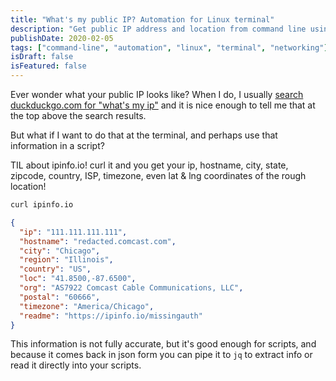 ```yaml
---
title: "What's my public IP? Automation for Linux terminal"
description: "Get public IP address and location from command line using ipinfo.io in JSON format for automation."
publishDate: 2020-02-05
tags: ["command-line", "automation", "linux", "terminal", "networking"]
isDraft: false
isFeatured: false
---
```


Ever wonder what your public IP looks like? When I do, I usually [search duckduckgo.com for "what's my ip"](https://duckduckgo.com/?q=what%27s+my+ip) and it is nice enough to tell me that at the top above the search results.

But what if I want to do that at the terminal, and perhaps use that information in a script?

TIL about ipinfo.io! curl it and you get your ip, hostname, city, state, zipcode, country, ISP, timezone, even lat & lng coordinates of the rough location!

```bash
curl ipinfo.io
```

```json
{
  "ip": "111.111.111.111",
  "hostname": "redacted.comcast.com",
  "city": "Chicago",
  "region": "Illinois",
  "country": "US",
  "loc": "41.8500,-87.6500",
  "org": "AS7922 Comcast Cable Communications, LLC",
  "postal": "60666",
  "timezone": "America/Chicago",
  "readme": "https://ipinfo.io/missingauth"
}
```

This information is not fully accurate, but it's good enough for scripts, and because it comes back in json form you can pipe it to `jq` to extract info or read it directly into your scripts.